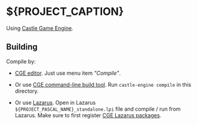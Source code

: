 # ${PROJECT_CAPTION}

Using [Castle Game Engine](https://castle-engine.io/).

## Building

Compile by:

- [CGE editor](https://castle-engine.io/manual_editor.php). Just use menu item _"Compile"_.

- Or use [CGE command-line build tool](https://github.com/castle-engine/castle-engine/wiki/Build-Tool). Run `castle-engine compile` in this directory.

- Or use [Lazarus](https://www.lazarus-ide.org/). Open in Lazarus `${PROJECT_PASCAL_NAME}_standalone.lpi` file and compile / run from Lazarus. Make sure to first register [CGE Lazarus packages](https://castle-engine.io/documentation.php).
